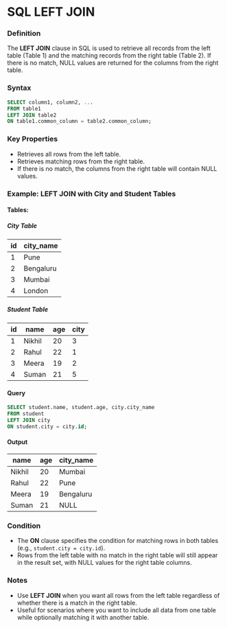 # SQL LEFT JOIN

### Definition
The **LEFT JOIN** clause in SQL is used to retrieve all records from the left table (Table 1) and the matching records from the right table (Table 2). If there is no match, NULL values are returned for the columns from the right table.

### Syntax
```sql
SELECT column1, column2, ...
FROM table1
LEFT JOIN table2
ON table1.common_column = table2.common_column;
```

### Key Properties
- Retrieves all rows from the left table.
- Retrieves matching rows from the right table.
- If there is no match, the columns from the right table will contain NULL values.

### Example: LEFT JOIN with City and Student Tables
#### Tables:
##### City Table
| id | city_name   |
|----|-------------|
| 1  | Pune        |
| 2  | Bengaluru   |
| 3  | Mumbai      |
| 4  | London      |

##### Student Table
| id | name   | age | city |
|----|--------|-----|------|
| 1  | Nikhil | 20  | 3    |
| 2  | Rahul  | 22  | 1    |
| 3  | Meera  | 19  | 2    |
| 4  | Suman  | 21  | 5    |

#### Query
```sql
SELECT student.name, student.age, city.city_name
FROM student
LEFT JOIN city
ON student.city = city.id;
```

#### Output
| name   | age | city_name   |
|--------|-----|-------------|
| Nikhil | 20  | Mumbai      |
| Rahul  | 22  | Pune        |
| Meera  | 19  | Bengaluru   |
| Suman  | 21  | NULL        |

### Condition
- The **ON** clause specifies the condition for matching rows in both tables (e.g., `student.city = city.id`).
- Rows from the left table with no match in the right table will still appear in the result set, with NULL values for the right table columns.

### Notes
- Use **LEFT JOIN** when you want all rows from the left table regardless of whether there is a match in the right table.
- Useful for scenarios where you want to include all data from one table while optionally matching it with another table.

